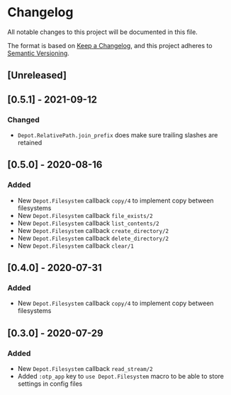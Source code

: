 # Changelog
All notable changes to this project will be documented in this file.

The format is based on [Keep a Changelog](https://keepachangelog.com/en/1.0.0/),
and this project adheres to [Semantic Versioning](https://semver.org/spec/v2.0.0.html).

## [Unreleased]


## [0.5.1] - 2021-09-12
### Changed
- `Depot.RelativePath.join_prefix` does make sure trailing slashes are retained


## [0.5.0] - 2020-08-16
### Added
- New `Depot.Filesystem` callback `copy/4` to implement copy between filesystems
- New `Depot.Filesystem` callback `file_exists/2`
- New `Depot.Filesystem` callback `list_contents/2`
- New `Depot.Filesystem` callback `create_directory/2`
- New `Depot.Filesystem` callback `delete_directory/2`
- New `Depot.Filesystem` callback `clear/1`


## [0.4.0] - 2020-07-31
### Added
- New `Depot.Filesystem` callback `copy/4` to implement copy between filesystems


## [0.3.0] - 2020-07-29
### Added
- New `Depot.Filesystem` callback `read_stream/2`
- Added `:otp_app` key to `use Depot.Filesystem` macro to be able to store settings
in config files